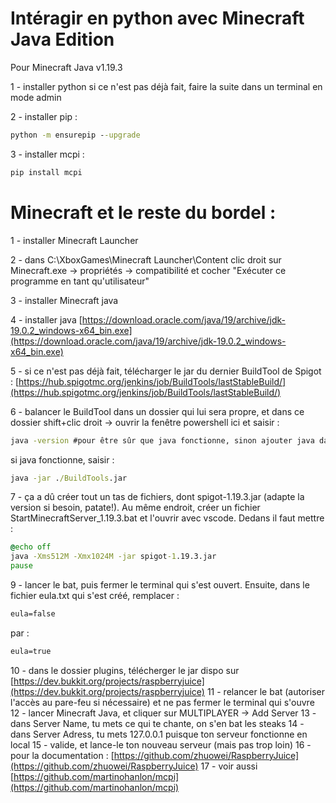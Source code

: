 # Intéragir en python avec Minecraft Java Edition

Pour Minecraft Java v1.19.3

1 - installer python si ce n'est pas déjà fait, faire la suite dans un terminal en mode admin

2 - installer pip :

```bat
python -m ensurepip --upgrade
```

3 - installer mcpi : 

```bat
pip install mcpi
```

# Minecraft et le reste du bordel :

1 - installer Minecraft Launcher

2 - dans C:\XboxGames\Minecraft Launcher\Content clic droit sur Minecraft.exe -> propriétés -> compatibilité et cocher "Exécuter ce programme en tant qu'utilisateur"

3 - installer Minecraft java

4 - installer java [https://download.oracle.com/java/19/archive/jdk-19.0.2_windows-x64_bin.exe](https://download.oracle.com/java/19/archive/jdk-19.0.2_windows-x64_bin.exe)

5 - si ce n'est pas déjà fait, télécharger le jar du dernier BuildTool de Spigot : [https://hub.spigotmc.org/jenkins/job/BuildTools/lastStableBuild/](https://hub.spigotmc.org/jenkins/job/BuildTools/lastStableBuild/)

6 - balancer le BuildTool dans un dossier qui lui sera propre, et dans ce dossier shift+clic droit -> ouvrir la fenêtre powershell ici et saisir : 

```bat
java -version #pour être sûr que java fonctionne, sinon ajouter java dans le PATH
```

si java fonctionne, saisir :

```bat
java -jar ./BuildTools.jar
```

7 - ça a dû créer tout un tas de fichiers, dont spigot-1.19.3.jar (adapte la version si besoin, patate!). Au même endroit, créer un fichier StartMinecraftServer_1.19.3.bat et l'ouvrir avec vscode. Dedans il faut mettre :

```bat
@echo off
java -Xms512M -Xmx1024M -jar spigot-1.19.3.jar
pause
```

9 - lancer le bat, puis fermer le terminal qui s'est ouvert. Ensuite, dans le fichier eula.txt qui s'est créé, remplacer :
```bat
eula=false
```
par :
```bat
eula=true
```
10 - dans le dossier plugins, télécherger le jar dispo sur [https://dev.bukkit.org/projects/raspberryjuice](https://dev.bukkit.org/projects/raspberryjuice)
11 - relancer le bat (autoriser l'accès au pare-feu si nécessaire) et ne pas fermer le terminal qui s'ouvre
12 - lancer Minecraft Java, et cliquer sur MULTIPLAYER -> Add Server
13 - dans Server Name, tu mets ce qui te chante, on s'en bat les steaks
14 - dans Server Adress, tu mets 127.0.0.1 puisque ton serveur fonctionne en local
15 - valide, et lance-le ton nouveau serveur (mais pas trop loin)
16 - pour la documentation : [https://github.com/zhuowei/RaspberryJuice](https://github.com/zhuowei/RaspberryJuice)
17 - voir aussi [https://github.com/martinohanlon/mcpi](https://github.com/martinohanlon/mcpi)